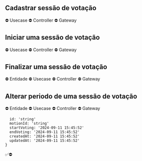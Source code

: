 ## Cadastrar sessão de votação
⛔ Usecase
⛔ Controller
⛔ Gateway

## Iniciar uma sessão de votação
⛔ Usecase
⛔ Controller
⛔ Gateway

## Finalizar uma sessão de votação
⛔ Entidade
⛔ Usecase
⛔ Controller
⛔ Gateway

## Alterar periodo de uma sessão de votação
⛔ Entidade
⛔ Usecase
⛔ Controller
⛔ Gateway

```{
  id: 'string'
  motionId: 'string'
  startVoting: '2024-09-11 15:45:52'
  endVoting: '2024-09-11 15:45:52'
  createdAt: '2024-09-11 15:45:52'
  updatedAt: '2024-09-11 15:45:52'
}
```


✅⛔